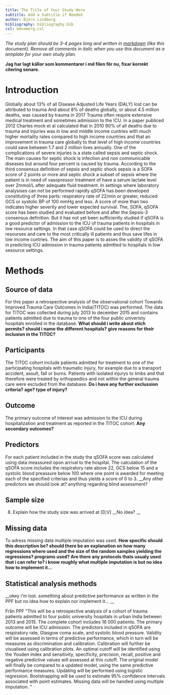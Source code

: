 ```yaml
---
title: The Title of Your Study Here
subtitle: Add a Subtitle if Needed
author: Björn Lindberg
bibliography: bibliography.bib
csl: bmcemerg.csl
---
```


*The study plan should be 3-4 pages long and written in
[markdown](https://rmarkdown.rstudio.com/) (like this
document). Remove all comments in italic when you use this document as
a template for your own study plan.* 

__Jag har lagt källor som kommentarer i md filen för nu, fixar korrekt citering senare.__

Introduction
============

<!--__TRAUMA IS A GLOBAL PROBLEM AND MORE SO IN LOW INCOME REGION:__--> Globally about 13% of all Disease Adjusted Life Years (DALY) lost can be attributed to trauma<!-- I prefer trauma over injuries, and define trauma as the clinical entity composed of both the injury and the body's associated response --> <!--(Global, regional, and national disability-adjusted life-years (DALYs) for 359 diseases and injuries and healthy life expectancy (HALE) for 195 countries and territories, 1990–2017: a systematic analysis for the Global Burden of Disease Study 2017, the lancet)--> And about 8% of deaths globally, or about 4.5 million deaths, was caused by trauma in 2017 <!-- Try to merge these first two sentences --> <!-- https://www.thelancet.com/lancet/visualisations/gbd-compare --> Trauma often require extensive medical treatment and sometimes admission to the ICU<!-- Spell out the first time-->. In a paper publiced 2012 Charles mock et al calculated that in 2010 90% of all deaths due to trauma and injuries was in low and middle income cuntries with much higher mortality rates compared to high income countries and that an improvement in trauma care globally to that level of high income countries could save between 1.7 and 2 million lives annually. <!-- Feels like this should come before the statement about that trauma may require ICU admission --> <!-- (An Estimate of the Number of Lives that Could be Saved through Improvements in Trauma Care Globally, World jurnal of surgery 2012) -->

<!--__What is SOFA and qSOFA:__--> One of the complications of severe injuries is a state called sepsis and septic shock. The main causes for septic shock is infection and non communicable diseases but around four percent is caused by trauma. <!-- Global, regional, and national sepsis incidence and mortality, 1990–2017: analysis for the Global Burden of Disease Study, the lancet -->  According to the third consensus definition of sepsis and septic shock sepsis is a SOFA <!-- Spell out --> score of 2 points or more and septic shock a subset of sepsis where the patient is in need of vasopressor treatment of have a serum lactate level over 2mmol/L after adequate fluid treatment. In settings where laboratory analysises can not be performed rapidly qSOFA has been developed constituting of three parts: respiratory rate of 22/min or greater, reduced GCS or systolic BP of 100 mmHg and less. A score of more than two indicates higher severity and lower expected survival.  <!--The Third International Consensus Definitions for Sepsis and Septic Shock (Sepsis-3), JAMA 2016 --> <!-- Developing a New Definition and Assessing New Clinical Criteria for Septic Shock, JAMA 2016 --> <!-- Assessment of Clinical Criteria for Sepsis, JAMA 2016 --> <!--__WHAT IS THE REASON FOR WRITING THIS AND THE SCOPE OF THE ARTICLE__--> The, SOFA, qSOFA score has been studied and evaluated before and after the Sepsis-3 consensus definition. <!-- Has it been studied as a predictor of ICU-admission in non-septic patients in other settings?:-->But it has not yet been sufficiently studied if qSOFA is a good predictor of admission to the ICU of trauma patients in hospitals in low resource settings. In that case qSOFA could be used to direct the resourses and care to the most critically ill patients and thus save lifes in low income cuntries. <!--Källor?? samma som ovan?-->

<!-- End with the aim --> The aim of this paper is to asses the validity of qSOFA in predicting ICU admission in trauma patients admitted to hospitals in low sesource settings.

<!--*The background/introduction should summarise the scope of the problem,
what is known about the problem, what is not known, what specific
knowledge gap the study is supposed to fill and why this is
important. It should end be stating the aim of the study. The
background should be 4-5 paragraphs long and each paragraph should be
between 3-5 sentences. Strive to make the paragraphs about the same
length.* -->

<!--*bibliography.bib includes an example reference. Add additional
references in that file as bibtex entries and cite as
[@Courvoisier2011].*-->

<!--*bmcemerg.csl is a citation style language file that governs how 
citations and the reference list will be formatted. Leave as it is.* -->

Methods
=======

## Source of data

<!-- 
4a) Describe the study design or source of data (e.g., randomized trial, cohort, or
registry data), separately for the development and validation data sets, if applicable
4b) Specify the key study dates, including start of accrual; end of accrual; and, if
applicable, end of follow-up. 

This study involved an analysis of the observational cohort Towards Improved Trauma Care Outcomes in India (TITCO), for which data were collected before the conception of this study. Ethics committees at all participating centres approved the collation of the database and granted a waiver of consent for patients with trauma (Lokmanya Tilak Municipal General Hospital, IEC/11/13; King Edward Memorial Hospital, IEC(I)/OUT/222/14; Seth Sukhlal Karnani Memorial Hospital, IEC/279; All‐India Institute of Medical Sciences, IEC/NP‐279/2013 RP‐01/2013). The study was conducted using anonymized data, and was registered at ClinicalTrials.gov (NCT03069755) before the research was undertaken.

-->
For this paper a retrospective analysis of the observational cohort Towards Improved Trauma Care Outcomes in India(TITOC) was performed. The data for TITOC was collected during july 2013 to december 2015 and contains patients admitted due to trauma to one of the four public univeristy hospitals enrolled in the database. __What should i write about etich permits? should i name the different hospitals? give reasons for their inclusion in the TITOC?__


## Participants
<!-- 
5a) Specify key elements of the study setting (e.g., primary care, secondary care,
general population) including number and location of centres. [D;V]
5b) Describe eligibility criteria for participants. [D;V]
5c) Give details of treatments received, if relevant.  [D;V] NOT RELEVANT?
Patients included in the TITCO cohort were those presenting to one of the participating centres with traumatic injury following a transport accident, fall, assault, self‐harm or burn, and who were alive on arrival and admitted to the hospital for treatment. Patients with an isolated limb injury were excluded from the database as such patients are treated by orthopaedic surgeons and not within trauma care pathway, which comprises a first survey done by a surgical resident with an on‐call consultant surgeon and subsequent observation or surgery. Patients from the TITCO cohort who were aged 15 years or older and underwent surgical intervention within 24 h of arrival were included in this study.
-->

The TITOC cohort include patients admitted for treatment to one of the participating hospitals with traumatic injury, for example due to a transport accident, assult, fall or burns. Patients with isolated injurys to limbs and that therefore were treated by orthopaedics and not within the general trauma care were excluded from the database. __Do i have any further exclussion criteria? age? type of injury?__     


## Outcome
<!--
6a) Clearly define the outcome that is predicted by the prediction model, including how
and when assessed. [D;V]
6b) Report any actions to blind assessment of the outcome to be predicted. [D;V] NOT RELEVANT?
-->
The primary outcome of interest was admission to the ICU during hospitalization and treatment as reported in the TITOC cohort. __Any secondary outcomes?__


## Predictors
<!--
7a) Clearly define all predictors used in developing or validating the multivariable
prediction model, including how and when they were measured. [D;V]
7b) Report any actions to blind assessment of predictors for the outcome and other
predictors. [D;V]
-->
For each patient included in the study the qSOFA score was calculated using data meassured opon arrival to the hospital. The calculation of the qSOFA score includes the respiratory rate above 22, GCS below 15 and a systolic blood preassure below 100 where one point is awarded for meeting each of the specified criterias and thus yields a score of 0 to 3. __Any other predictors we should look at? anything regarding blind assessment? 

## Sample size
8) Explain how the study size was arrived at [D;V]
__No idea? __

## Missing data
<!--
9) Describe how missing data were handled (e.g., complete-case analysis, single
imputation, multiple imputation) with details of any imputation method. [D;V]
-->
To adress missing data multiple imputation was used. __How specific should this description be? should there be an explanation on how many regressions where used and the size of the random samples yielding the regressions? programs used? Are there any protocols thats usualy used that i can refer to? i know roughly what multiple imputation is but no idea how to implement it...__ 


## Statistical analysis methods
<!--
10c. For validation, describe how the predictions were calculated. [V]
10d) Specify all measures used to assess model performance and, if relevant, to
compare multiple models [D;V]
10e. Describe any model updating (for example, recalibration) arising from the validation, if done. [V]
-->

__okey i'm lost. something about predictive performance as written in the PPF but no idea how to explain nor implement it... __


<!-- Go ahead and add the TRIPOD subheadings. Read for example https://bjssjournals.onlinelibrary.wiley.com/doi/abs/10.1002/bjs.10862 for a description of the cohort-->

Från PPF "This will be a retrospective analysis of a cohort of trauma patients admitted to four public university hospitals in urban India between 2013 and 2015. The complete cohort includes 16 000 patients. The primary outcome will be ICU admission. The predictors included in qSOFA are respiratory rate, Glasgow coma scale, and systolic blood pressure. Validity will be assessed in terms of predictive performance, which in turn will be measures as discrimination and calibration. Calibration will further be visualised using calibration plots. An optimal cutoff will be identified using the Youden index and sensitivity, specificity, precision, recall, positive and negative predictive values will assessed at this cutoff. The original model will finally be compared to a updated model, using the same predictive performance measures. Updating will be performed using logistic regression. Bootstrapping will be used to estimate 95% confidence intervals associated with point estimates. Missing data will be handled using multiple imputation. "


<!--*Refer to the appropriate reporting guideline for details. If you are
developing, updating or validating a clinical prediction model then
use
[TRIPOD](https://www.equator-network.org/reporting-guidelines/tripod-statement/). If
you are conducting an observational study, for example a cohort or
case control study in which you assess associations between some
exposure and an outcome then use
[STROBE](https://www.equator-network.org/reporting-guidelines/strobe/).*-->
